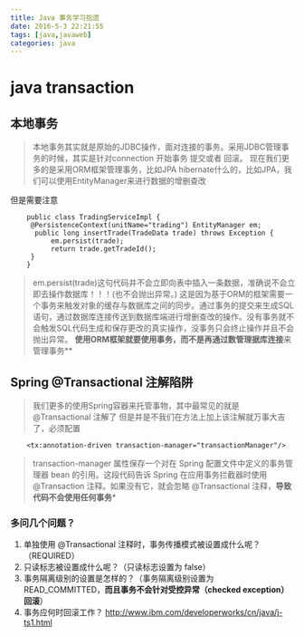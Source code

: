 ```yaml
---
title: Java 事务学习拾遗
date: 2016-5-3 22:21:55
tags: [java,javaweb]
categories: java
---
```


# java transaction

## 本地事务
> 本地事务其实就是原始的JDBC操作，面对连接的事务。采用JDBC管理事务的时候，其实是针对connection 开始事务 提交或者 回滚。
> 现在我们更多的是采用ORM框架管理事务，比如JPA hibernate什么的，比如JPA，我们可以使用EntityManager来进行数据的增删查改


 但是需要注意 

        public class TradingServiceImpl {
         @PersistenceContext(unitName="trading") EntityManager em;
          public long insertTrade(TradeData trade) throws Exception {
              em.persist(trade);
              return trade.getTradeId();
         }
        }

 > em.persist(trade)这句代码并不会立即向表中插入一条数据，准确说不会立即去操作数据库！！！(也不会抛出异常。) 这是因为基于ORM的框架需要一个事务来触发对象的缓存与数据库之间的同步。通过事务的提交来生成SQL语句，通过数据库连接传送到数据库端进行增删查改的操作。没有事务就不会触发SQL代码生成和保存更改的真实操作，没事务只会终止操作并且不会抛出异常。
 **使用ORM框架就要使用事务，而不是再通过数管理据库连接**来管理事务**

## Spring @Transactional 注解陷阱

 >我们更多的使用Spring容器来托管事物，其中最常见的就是@Transactional 注解了
 但是并是不我们在方法上加上该注解就万事大吉了，必须配置

        <tx:annotation-driven transaction-manager="transactionManager"/>
>transaction-manager 属性保存一个对在 Spring 配置文件中定义的事务管理器 bean 的引用。这段代码告诉 Spring 在应用事务拦截器时使用 @Transaction 注释。如果没有它，就会忽略 @Transactional 注释，**导致代码不会使用任何事务***

### 多问几个问题？

  1. 单独使用 @Transactional 注释时，事务传播模式被设置成什么呢？（REQUIRED）
  2. 只读标志被设置成什么呢？（只读标志设置为 false）
  3. 事务隔离级别的设置是怎样的？（事务隔离级别设置为 READ_COMMITTED，**而且事务不会针对受控异常（checked exception）回滚**）
  4. 事务应何时回滚工作？
http://www.ibm.com/developerworks/cn/java/j-ts1.html

